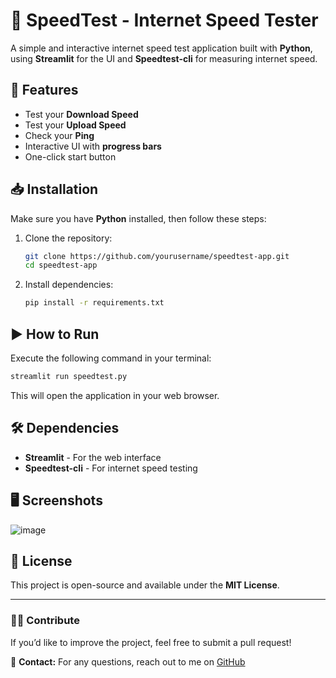 # 📡 SpeedTest - Internet Speed Tester

A simple and interactive internet speed test application built with **Python**, using **Streamlit** for the UI and **Speedtest-cli** for measuring internet speed.

## 🚀 Features
- Test your **Download Speed**
- Test your **Upload Speed**
- Check your **Ping**
- Interactive UI with **progress bars**
- One-click start button

## 📥 Installation
Make sure you have **Python** installed, then follow these steps:

1. Clone the repository:
   ```sh
   git clone https://github.com/yourusername/speedtest-app.git
   cd speedtest-app
   ```

2. Install dependencies:
   ```sh
   pip install -r requirements.txt
   ```

## ▶️ How to Run
Execute the following command in your terminal:
```sh
streamlit run speedtest.py
```
This will open the application in your web browser.

## 🛠 Dependencies
- **Streamlit** - For the web interface
- **Speedtest-cli** - For internet speed testing

## 🖥️ Screenshots
![image](https://github.com/user-attachments/assets/dffba7e1-8c3e-47a0-a1ef-3e73041022c5)


## 📜 License
This project is open-source and available under the **MIT License**.

---

### 👨‍💻 Contribute
If you’d like to improve the project, feel free to submit a pull request!

📩 **Contact:** For any questions, reach out to me on [GitHub](https://github.com/viniciusfreitasdev)

